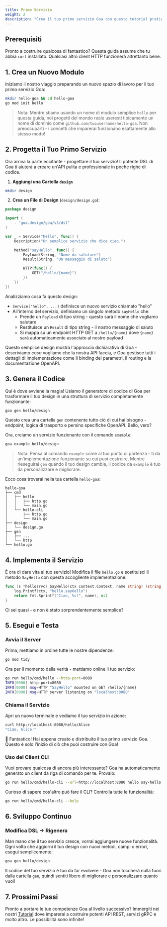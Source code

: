 ```yaml
---
title: Primo Servizio
weight: 2
description: "Crea il tuo primo servizio Goa con questo tutorial pratico, che copre il design del servizio, la generazione del codice, l'implementazione e il testing di un semplice endpoint HTTP."
---
```


## Prerequisiti

Pronto a costruire qualcosa di fantastico? Questa guida assume che tu abbia `curl` installato. Qualsiasi altro client HTTP funzionerà altrettanto bene.

## 1. Crea un Nuovo Modulo

Iniziamo il nostro viaggio preparando un nuovo spazio di lavoro per il tuo primo servizio Goa:

```bash
mkdir hello-goa && cd hello-goa  
go mod init hello
```

> Nota: Mentre stiamo usando un nome di modulo semplice `hello` per questa guida, nei progetti
> del mondo reale useresti tipicamente un nome di dominio come `github.com/tuousername/hello-goa`.
> Non preoccuparti - i concetti che imparerai funzionano esattamente allo stesso modo!

## 2. Progetta il Tuo Primo Servizio

Ora arriva la parte eccitante - progettare il tuo servizio! Il potente DSL di Goa ti aiuterà a creare
un'API pulita e professionale in poche righe di codice.

1. **Aggiungi una Cartella `design`**

```bash
mkdir design
```

2. **Crea un File di Design** (`design/design.go`):

```go
package design

import (
    . "goa.design/goa/v3/dsl"
)

var _ = Service("hello", func() {
    Description("Un semplice servizio che dice ciao.")

    Method("sayHello", func() {
        Payload(String, "Nome da salutare")
        Result(String, "Un messaggio di saluto")

        HTTP(func() {
            GET("/hello/{name}")
        })
    })
})
```

Analizziamo cosa fa questo design:

- `Service("hello", ...)` definisce un nuovo servizio chiamato "hello"
- All'interno del servizio, definiamo un singolo metodo `sayHello` che:
  - Prende un `Payload` di tipo string - questo sarà il nome che vogliamo salutare
  - Restituisce un `Result` di tipo string - il nostro messaggio di saluto
  - Si mappa su un endpoint HTTP GET a `/hello/{name}` dove `{name}` sarà automaticamente associato al nostro payload

Questo semplice design mostra l'approccio dichiarativo di Goa - descriviamo _cosa_ vogliamo che la nostra API faccia, e Goa gestisce tutti i dettagli di implementazione come il binding dei parametri, il routing e la documentazione OpenAPI.

## 3. Genera il Codice

Qui è dove avviene la magia! Usiamo il generatore di codice di Goa per trasformare il tuo design in
una struttura di servizio completamente funzionante:

```bash
goa gen hello/design
```

Questo crea una cartella `gen` contenente tutto ciò di cui hai bisogno - endpoint, logica di trasporto e persino
specifiche OpenAPI. Bello, vero?

Ora, creiamo un servizio funzionante con il comando `example`:

```bash
goa example hello/design
```

> Nota: Pensa al comando `example` come al tuo punto di partenza - ti dà un'implementazione funzionante
> su cui puoi costruire. Mentre rieseguirai `gen` quando il tuo design cambia, il codice da `example`
> è tuo da personalizzare e migliorare.

Ecco cosa troverai nella tua cartella `hello-goa`:

```
hello-goa
├── cmd
│   ├── hello
│   │   ├── http.go
│   │   └── main.go
│   └── hello-cli
│       ├── http.go
│       └── main.go
├── design
│   └── design.go
├── gen
│   ├── ...
│   └── http
└── hello.go
```

## 4. Implementa il Servizio

È ora di dare vita al tuo servizio! Modifica il file `hello.go` e sostituisci il
metodo `SayHello` con questa accogliente implementazione:

```go
func (s *hellosrvc) SayHello(ctx context.Context, name string) (string, error) {
	log.Printf(ctx, "hello.sayHello")
    return fmt.Sprintf("Ciao, %s!", name), nil
}
```

Ci sei quasi - e non è stato sorprendentemente semplice?

## 5. Esegui e Testa

### Avvia il Server

Prima, mettiamo in ordine tutte le nostre dipendenze:

```bash
go mod tidy
```

Ora per il momento della verità - mettiamo online il tuo servizio:

```bash
go run hello/cmd/hello --http-port=8080
INFO[0000] http-port=8080
INFO[0000] msg=HTTP "SayHello" mounted on GET /hello/{name}
INFO[0000] msg=HTTP server listening on "localhost:8080"
```

### Chiama il Servizio

Apri un nuovo terminale e vediamo il tuo servizio in azione:

```bash
curl http://localhost:8080/hello/Alice
"Ciao, Alice!"
```

🎉 Fantastico! Hai appena creato e distribuito il tuo primo servizio Goa. Questo è solo l'inizio
di ciò che puoi costruire con Goa!

### Uso del Client CLI

Vuoi provare qualcosa di ancora più interessante? Goa ha automaticamente generato un client da riga di comando per te.
Provalo:

```bash
go run hello/cmd/hello-cli --url=http://localhost:8080 hello say-hello -p=Alice
```

Curioso di sapere cos'altro può fare il CLI? Controlla tutte le funzionalità:

```bash
go run hello/cmd/hello-cli --help
```

## 6. Sviluppo Continuo

### Modifica DSL → Rigenera

Man mano che il tuo servizio cresce, vorrai aggiungere nuove funzionalità. Ogni volta che aggiorni il tuo design con
nuovi metodi, campi o errori, esegui semplicemente:

```bash
goa gen hello/design
```

Il codice del tuo servizio è tuo da far evolvere - Goa non toccherà nulla fuori dalla cartella `gen`,
quindi sentiti libero di migliorare e personalizzare quanto vuoi!

## 7. Prossimi Passi

Pronto a portare le tue competenze Goa al livello successivo? Immergiti nei nostri [Tutorial](../3-tutorials) dove
imparerai a costruire potenti API REST, servizi gRPC e molto altro. Le possibilità sono infinite! 